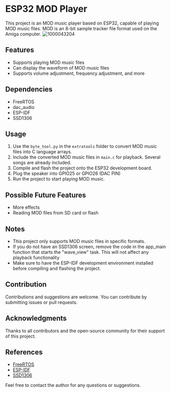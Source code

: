 # ESP32 MOD Player

This project is an MOD music player based on ESP32, capable of playing MOD music files. MOD is an 8-bit sample tracker file format used on the Amiga computer.
![1000043204](https://github.com/jsjsjsjsjsjsjson/ESP32ModPlayer/assets/86410439/08d41d47-c43a-4c29-82e3-08360a252585)

## Features

- Supports playing MOD music files
- Can display the waveform of MOD music files
- Supports volume adjustment, frequency adjustment, and more

## Dependencies

- FreeRTOS
- dac_audio
- ESP-IDF
- SSD1306

## Usage

1. Use the `byte_tool.py` in the `extratools` folder to convert MOD music files into C language arrays.
2. Include the converted MOD music files in `main.c` for playback. Several songs are already included.
3. Compile and flash the project onto the ESP32 development board.
4. Plug the speaker into GPIO25 or GPIO26 (DAC PIN)
5. Run the project to start playing MOD music.

## Possible Future Features

- More effects
- Reading MOD files from SD card or flash

## Notes

- This project only supports MOD music files in specific formats.
- If you do not have an SSD1306 screen, remove the code in the app_main function that starts the "wave_view" task. This will not affect any playback functionality
- Make sure to have the ESP-IDF development environment installed before compiling and flashing the project.

## Contribution

Contributions and suggestions are welcome. You can contribute by submitting issues or pull requests.

## Acknowledgments

Thanks to all contributors and the open-source community for their support of this project.

## References

- [FreeRTOS](https://www.freertos.org/)
- [ESP-IDF](https://github.com/espressif/esp-idf)
- [SSD1306](https://github.com/nopnop2002/esp-idf-ssd1306)

Feel free to contact the author for any questions or suggestions.

